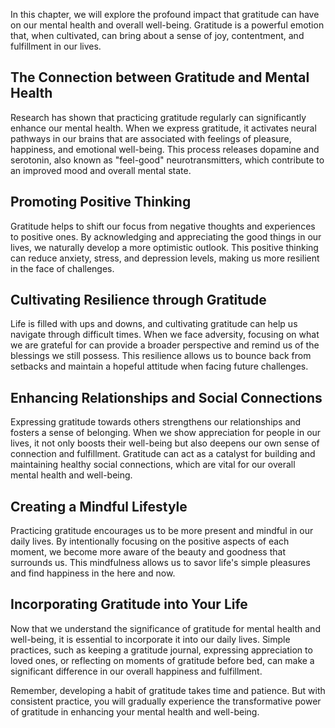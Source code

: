 
In this chapter, we will explore the profound impact that gratitude can have on our mental health and overall well-being. Gratitude is a powerful emotion that, when cultivated, can bring about a sense of joy, contentment, and fulfillment in our lives.

The Connection between Gratitude and Mental Health
--------------------------------------------------

Research has shown that practicing gratitude regularly can significantly enhance our mental health. When we express gratitude, it activates neural pathways in our brains that are associated with feelings of pleasure, happiness, and emotional well-being. This process releases dopamine and serotonin, also known as "feel-good" neurotransmitters, which contribute to an improved mood and overall mental state.

Promoting Positive Thinking
---------------------------

Gratitude helps to shift our focus from negative thoughts and experiences to positive ones. By acknowledging and appreciating the good things in our lives, we naturally develop a more optimistic outlook. This positive thinking can reduce anxiety, stress, and depression levels, making us more resilient in the face of challenges.

Cultivating Resilience through Gratitude
----------------------------------------

Life is filled with ups and downs, and cultivating gratitude can help us navigate through difficult times. When we face adversity, focusing on what we are grateful for can provide a broader perspective and remind us of the blessings we still possess. This resilience allows us to bounce back from setbacks and maintain a hopeful attitude when facing future challenges.

Enhancing Relationships and Social Connections
----------------------------------------------

Expressing gratitude towards others strengthens our relationships and fosters a sense of belonging. When we show appreciation for people in our lives, it not only boosts their well-being but also deepens our own sense of connection and fulfillment. Gratitude can act as a catalyst for building and maintaining healthy social connections, which are vital for our overall mental health and well-being.

Creating a Mindful Lifestyle
----------------------------

Practicing gratitude encourages us to be more present and mindful in our daily lives. By intentionally focusing on the positive aspects of each moment, we become more aware of the beauty and goodness that surrounds us. This mindfulness allows us to savor life's simple pleasures and find happiness in the here and now.

Incorporating Gratitude into Your Life
--------------------------------------

Now that we understand the significance of gratitude for mental health and well-being, it is essential to incorporate it into our daily lives. Simple practices, such as keeping a gratitude journal, expressing appreciation to loved ones, or reflecting on moments of gratitude before bed, can make a significant difference in our overall happiness and fulfillment.

Remember, developing a habit of gratitude takes time and patience. But with consistent practice, you will gradually experience the transformative power of gratitude in enhancing your mental health and well-being.
